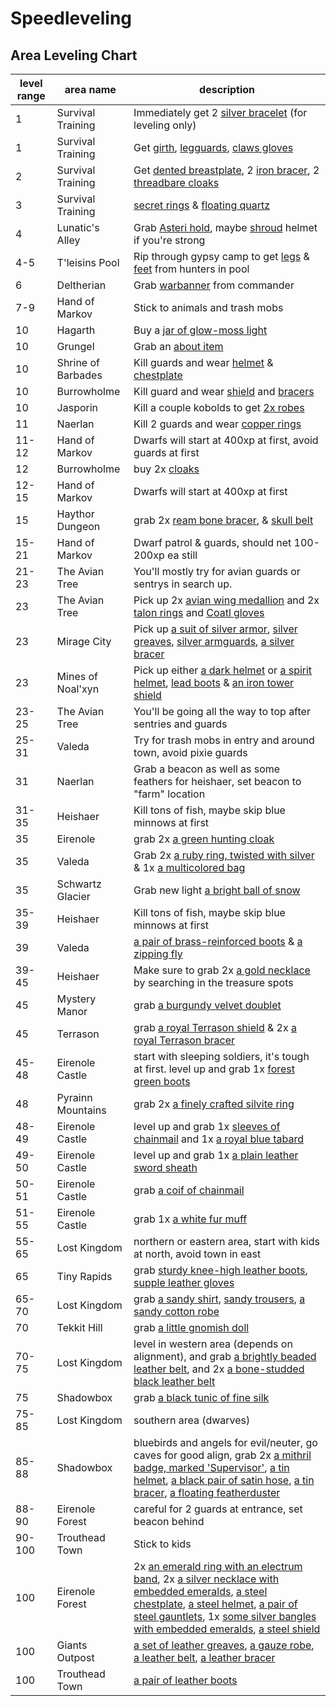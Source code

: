 # Speedleveling

## Area Leveling Chart

| level range | area name | description |
| --- | --- | --- |
| 1 | Survival Training | Immediately get 2 [silver bracelet](https://itemcalculator.nathanielinman.com/#/dashboard?vnum=3772) (for leveling only) |
| 1 | Survival Training | Get [girth](https://itemcalculator.nathanielinman.com/#/dashboard?vnum=3780), [legguards](https://itemcalculator.nathanielinman.com/#/dashboard?vnum=3768), [claws gloves](https://itemcalculator.nathanielinman.com/#/dashboard?vnum=3709) |
| 2 | Survival Training | Get [dented breastplate](https://itemcalculator.nathanielinman.com/#/dashboard?vnum=3764), 2 [iron bracer](https://itemcalculator.nathanielinman.com/#/dashboard?vnum=3753), 2 [threadbare cloaks](https://itemcalculator.nathanielinman.com/#/dashboard?lvnum=3705) |
| 3 | Survival Training | [secret rings](https://itemcalculator.nathanielinman.com/#/dashboard?vnum=3763) & [floating quartz](https://itemcalculator.nathanielinman.com/#/dashboard?vnum=3770) |
| 4 | Lunatic's Alley | Grab [Asteri hold](https://itemcalculator.nathanielinman.com/#/dashboard?vnum=25388), maybe [shroud](https://itemcalculator.nathanielinman.com/#/dashboard?vnum=25382) helmet if you're strong |
| 4-5 | T'leisins Pool | Rip through gypsy camp to get [legs](https://itemcalculator.nathanielinman.com/#/dashboard?vnum=12216) & [feet](https://itemcalculator.nathanielinman.com/#/dashboard?vnum=12217) from hunters in pool |
| 6 | Deltherian | Grab [warbanner](https://itemcalculator.nathanielinman.com/#/dashboard?vnum=1993) from commander |
| 7-9 | Hand of Markov | Stick to animals and trash mobs |
| 10 | Hagarth | Buy a [jar of glow-moss light](https://itemcalculator.nathanielinman.com/#/dashboard?vnum=6636) |
| 10 | Grungel | Grab an [about item](https://itemcalculator.nathanielinman.com/#/dashboard?vnum=2802) |
| 10 | Shrine of Barbades | Kill guards and wear [helmet](https://itemcalculator.nathanielinman.com/#/dashboard?vnum=6233) & [chestplate](https://itemcalculator.nathanielinman.com/#/dashboard?vnum=6208) |
| 10 | Burrowholme | Kill guard and wear [shield](https://itemcalculator.nathanielinman.com/#/dashboard?vnum=20730) and [bracers](https://itemcalculator.nathanielinman.com/#/dashboard?vnum=20731) |
| 10 | Jasporin | Kill a couple kobolds to get [2x robes](https://itemcalculator.nathanielinman.com/#/dashboard?vnum=11408) |
| 11 | Naerlan | Kill 2 guards and wear [copper rings](https://itemcalculator.nathanielinman.com/#/dashboard?vnum=3364) |
| 11-12 | Hand of Markov | Dwarfs will start at 400xp at first, avoid guards at first |
| 12 | Burrowholme | buy 2x [cloaks](https://itemcalculator.nathanielinman.com/#/dashboard?vnum=20717) |
| 12-15 | Hand of Markov | Dwarfs will start at 400xp at first |
| 15 | Haythor Dungeon | grab 2x [ream bone bracer](https://itemcalculator.nathanielinman.com/#/dashboard?vnum=18923), & [skull belt](https://itemcalculator.nathanielinman.com/#/dashboard?vnum=18944) |
| 15-21 | Hand of Markov | Dwarf patrol & guards, should net 100-200xp ea still |
| 21-23 | The Avian Tree | You'll mostly try for avian guards or sentrys in search up. |
| 23 | The Avian Tree | Pick up 2x [avian wing medallion](https://itemcalculator.nathanielinman.com/#/dashboard?vnum=20321) and 2x [talon rings](https://itemcalculator.nathanielinman.com/#/dashboard?vnum=20318) and [Coatl gloves](https://itemcalculator.nathanielinman.com/#/dashboard?vnum=20326) |
| 23 | Mirage City | Pick up [a suit of silver armor](https://itemcalculator.nathanielinman.com/#/dashboard?vnum=26933), [silver greaves](https://itemcalculator.nathanielinman.com/#/dashboard?num=26938), [silver armguards](https://itemcalculator.nathanielinman.com/#/dashboard?vnum=26931), [a silver bracer](https://itemcalculator.nathanielinman.com/#/dashboard?vnum=26936) |
| 23 | Mines of Noal'xyn | Pick up either [a dark helmet](https://itemcalculator.nathanielinman.com/#/dashboard?vnum=10050) or [a spirit helmet](https://itemcalculator.nathanielinman.com/#/dashboard?vnum=10044), [lead boots](https://itemcalculator.nathanielinman.com/#/dashboard?vnum=10066) & [an iron tower shield](https://itemcalculator.nathanielinman.com/#/dashboard?vnum=10076) |
| 23-25 | The Avian Tree | You'll be going all the way to top after sentries and guards |
| 25-31 | Valeda | Try for trash mobs in entry and around town, avoid pixie guards |
| 31 | Naerlan | Grab a beacon as well as some feathers for heishaer, set beacon to "farm" location |
| 31-35 | Heishaer | Kill tons of fish, maybe skip blue minnows at first |
| 35 | Eirenole | grab 2x [a green hunting cloak](https://itemcalculator.nathanielinman.com/#/dashboard?vnum=25173) |
| 35 | Valeda | Grab 2x [a ruby ring, twisted with silver](https://itemcalculator.nathanielinman.com/#/dashboard?vnum=10845) & 1x [a multicolored bag](https://itemcalculator.nathanielinman.com/#/dashboard?vnum=10870) |
| 35 | Schwartz Glacier | Grab new light [a bright ball of snow](https://itemcalculator.nathanielinman.com/#/dashboard?vnum=3662) |
| 35-39 | Heishaer | Kill tons of fish, maybe skip blue minnows at first |
| 39 | Valeda | [a pair of brass-reinforced boots](https://itemcalculator.nathanielinman.com/#/dashboard?vnum=10834) & [a zipping fly](https://itemcalculator.nathanielinman.com/#/dashboard?vnum=10832) |
| 39-45 | Heishaer | Make sure to grab 2x [a gold necklace](hhttps://itemcalculator.nathanielinman.com/#/dashboard?vnum=13707) by searching in the treasure spots |
| 45 | Mystery Manor | grab [a burgundy velvet doublet](https://itemcalculator.nathanielinman.com/#/dashboard?vnum=15074) |
| 45 | Terrason | grab [a royal Terrason shield](https://itemcalculator.nathanielinman.com/#/dashboard?vnum=29180) & 2x [a royal Terrason bracer](https://itemcalculator.nathanielinman.com/#/dashboard?vnum=29179) |
| 45-48 | Eirenole Castle | start with sleeping soldiers, it's tough at first. level up and grab 1x [forest green boots](https://itemcalculator.nathanielinman.com/#/dashboard?vnum=15264) |
| 48 | Pyrainn Mountains | grab 2x [a finely crafted silvite ring](https://itemcalculator.nathanielinman.com/#/dashboard?vnum=5724) |
| 48-49 | Eirenole Castle | level up and grab 1x [sleeves of chainmail](https://itemcalculator.nathanielinman.com/#/dashboard?vnum=15239) and 1x [a royal blue tabard](https://itemcalculator.nathanielinman.com/#/dashboard?vnum=15237) |
| 49-50 | Eirenole Castle | level up and grab 1x [a plain leather sword sheath](https://itemcalculator.nathanielinman.com/#/dashboard?vnum=15242) |
| 50-51 | Eirenole Castle | grab [a coif of chainmail](https://itemcalculator.nathanielinman.com/#/dashboard?vnum=15257) |
| 51-55 | Eirenole Castle | grab 1x [a white fur muff](https://itemcalculator.nathanielinman.com/#/dashboard?vnum=15234) |
| 55-65 | Lost Kingdom | northern  or eastern area, start with kids at north, avoid town in east |
| 65 | Tiny Rapids | grab [sturdy knee-high leather boots](https://itemcalculator.nathanielinman.com/#/dashboard?vnum=17387), [supple leather gloves](https://itemcalculator.nathanielinman.com/#/dashboard?vnum=17400) |
| 65-70 | Lost Kingdom | grab [a sandy shirt](https://itemcalculator.nathanielinman.com/#/dashboard?vnum=11752), [sandy trousers](https://itemcalculator.nathanielinman.com/#/dashboard?vnum=11753), [a sandy cotton robe](https://itemcalculator.nathanielinman.com/#/dashboard?vnum=11756) |
| 70 | Tekkit Hill | grab [a little gnomish doll](https://itemcalculator.nathanielinman.com/#/dashboard?vnum=10172) |
| 70-75 | Lost Kingdom | level in western area (depends on alignment), and grab [a brightly beaded leather belt](https://itemcalculator.nathanielinman.com/#/dashboard?vnum=11766), and 2x [a bone-studded black leather belt](https://itemcalculator.nathanielinman.com/#/dashboard?vnum=11764) |
| 75 | Shadowbox | grab [a black tunic of fine silk](https://itemcalculator.nathanielinman.com/#/dashboard?vnum=19421) |
| 75-85 | Lost Kingdom | southern area (dwarves) |
| 85-88 | Shadowbox | bluebirds and angels for evil/neuter, go caves for good align, grab 2x [a mithril badge, marked 'Supervisor'](https://itemcalculator.nathanielinman.com/#/dashboard?vnum=19405), [a tin helmet](https://itemcalculator.nathanielinman.com/#/dashboard?vnum=19435), [a black pair of satin hose](https://itemcalculator.nathanielinman.com/#/dashboard?vnum=19423), [a tin bracer](https://itemcalculator.nathanielinman.com/#/dashboard?vnum=19434), [a floating featherduster](https://itemcalculator.nathanielinman.com/#/dashboard?vnum=19431) |
| 88-90 | Eirenole Forest | careful for 2 guards at entrance, set beacon behind |
| 90-100 | Trouthead Town | Stick to kids |
| 100 | Eirenole Forest | 2x [an emerald ring with an electrum band](https://itemcalculator.nathanielinman.com/#/dashboard?vnum=21419), 2x [a silver necklace with embedded emeralds](https://itemcalculator.nathanielinman.com/#/dashboard?vnum=21415), [a steel chestplate](https://itemcalculator.nathanielinman.com/#/dashboard?vnum=21428), [a steel helmet](https://itemcalculator.nathanielinman.com/#/dashboard?vnum=21423), [a pair of steel gauntlets](https://itemcalculator.nathanielinman.com/#/dashboard?vnum=21424), 1x [some silver bangles with embedded emeralds](https://itemcalculator.nathanielinman.com/#/dashboard?vnum=21416), [a steel shield](https://itemcalculator.nathanielinman.com/#/dashboard?vnum=21425) |
| 100 | Giants Outpost | [a set of leather greaves](https://itemcalculator.nathanielinman.com/#/dashboard?vnum=20413), [a gauze robe](https://itemcalculator.nathanielinman.com/#/dashboard?vnum=20417), [a leather belt](https://itemcalculator.nathanielinman.com/#/dashboard?vnum=20419), [a leather bracer](https://itemcalculator.nathanielinman.com/#/dashboard?vnum=20412) |
| 100 | Trouthead Town | [a pair of leather boots](https://itemcalculator.nathanielinman.com/#/dashboard?vnum=14255) |
